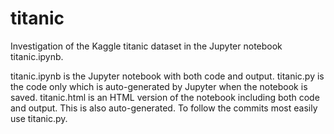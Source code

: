 # titanic

Investigation of the Kaggle titanic dataset in the Jupyter notebook titanic.ipynb.

titanic.ipynb is the Jupyter notebook with both code and output.  titanic.py is the code only which is auto-generated by Jupyter when the notebook is saved.  titanic.html is an HTML version of the notebook including both code and output.  This is also auto-generated.  To follow the commits most easily use titanic.py.
